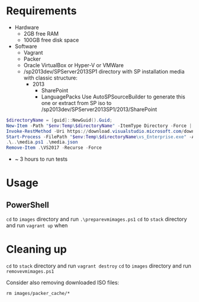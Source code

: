 # Requirements
* Hardware
  * 2GB free RAM
  * 100GB free disk space
* Software
  * Vagrant
  * Packer
  * Oracle VirtualBox or Hyper-V or VMWare
  * /sp2013dev/SPServer2013SP1 directory with SP installation media with classic structure:
    * 2013
      * SharePoint
      * LanguagePacks
Use AutoSPSourceBuilder to generate this one or extract from SP iso to /sp2013dev/SPServer2013SP1/2013/SharePoint

```PowerShell
$directoryName = [guid]::NewGuid().Guid;
New-Item -Path "$env:Temp\$directoryName" -ItemType Directory -Force | Out-Null
Invoke-RestMethod -Uri https://download.visualstudio.microsoft.com/download/pr/11346816/52257ee3e96d6e07313e41ad155b155a/vs_Enterprise.exe -OutFile "$env:Temp\$directoryName\vs_Enterprise.exe"
Start-Process -FilePath "$env:Temp\$directoryName\vs_Enterprise.exe" -ArgumentList '--layout .\VS2017 --add Microsoft.VisualStudio.Workload.Office --includeRecommended --lang en-US --quiet' -Wait;
.\..\media.ps1 .\media.json
Remove-Item .\VS2017 -Recurse -Force
```

* ~ 3 hours to run tests

# Usage

## PowerShell
`cd` to `images` directory and run `.\preparevmimages.ps1`
`cd` to `stack` directory and run `vagrant up`
when 

# Cleaning up
`cd` to `stack` directory and run `vagrant destroy`
`cd` to `images` directory and run `removevmimages.ps1`

Consider also removing downloaded ISO files:

`rm images/packer_cache/*`
